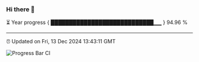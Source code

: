 ### Hi there 👋

⏳ Year progress { ████████████████████████████▁▁ } 94.96 %

---

⏰ Updated on Fri, 13 Dec 2024 13:43:11 GMT

![Progress Bar CI](https://github.com/IshwaranRudhara/GIT-ACTION/workflows/Progress%20Bar%20CI/badge.svg)
